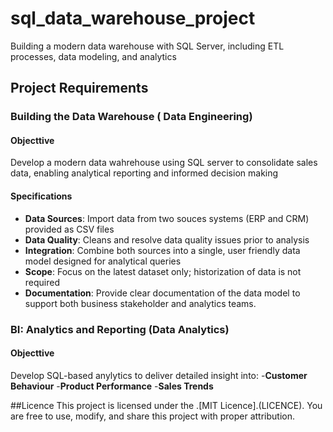 # sql_data_warehouse_project
Building a modern data warehouse with SQL Server, including ETL processes, data modeling, and analytics

## Project Requirements

### Building the Data Warehouse ( Data Engineering)

#### Objecttive
Develop a modern data wahrehouse using SQL server to consolidate sales data, enabling analytical reporting and informed decision making

#### Specifications
- **Data Sources**: Import data from two souces systems (ERP and CRM) provided as CSV files
- **Data Quality**: Cleans and resolve data quality issues prior to analysis
- **Integration**: Combine both sources into a single, user friendly data model designed for analytical queries
- **Scope**: Focus on the latest dataset only; historization of data is not required
- **Documentation**: Provide clear documentation of the data model to support both business stakeholder and analytics teams.

### BI: Analytics and Reporting (Data Analytics)

#### Objecttive
Develop  SQL-based anylytics to deliver detailed insight into:
-**Customer Behaviour**
-**Product Performance**
-**Sales Trends**

##Licence
This project is licensed under the .[MIT Licence].(LICENCE). You are free to use, modify, and share this project with proper attribution.



  


